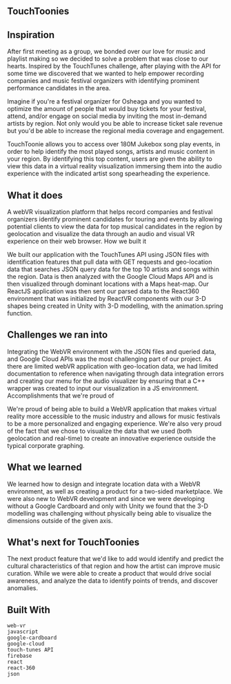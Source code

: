 ## TouchToonies

<blockquote class="imgur-embed-pub" lang="en" data-id="a/Hylhe6H"><a href="//imgur.com/Hylhe6H"></a></blockquote><script async src="//s.imgur.com/min/embed.js" charset="utf-8"></script>


## Inspiration

After first meeting as a group, we bonded over our love for music and playlist making so we decided to solve a problem that was close to our hearts. Inspired by the TouchTunes challenge, after playing with the API for some time we discovered that we wanted to help empower recording companies and music festival organizers with identifying prominent performance candidates in the area.

Imagine if you're a festival organizer for Osheaga and you wanted to optimize the amount of people that would buy tickets for your festival, attend, and/or engage on social media by inviting the most in-demand artists by region. Not only would you be able to increase ticket sale revenue but you'd be able to increase the regional media coverage and engagement.

TouchToonie allows you to access over 180M Jukebox song play events, in order to help identify the most played songs, artists and music content in your region. By identifying this top content, users are given the ability to view this data in a virtual reality visualization immersing them into the audio experience with the indicated artist song spearheading the experience.

## What it does

A webVR visualization platform that helps record companies and festival organizers identify prominent candidates for touring and events by allowing potential clients to view the data for top musical candidates in the region by geolocation and visualize the data through an audio and visual VR experience on their web browser.
How we built it

We built our application with the TouchTunes API using JSON files with identification features that pull data with GET requests and geo-location data that searches JSON query data for the top 10 artists and songs within the region. Data is then analyzed with the Google Cloud Maps API and is then visualized through dominant locations with a Maps heat-map. Our ReactJS application was then sent our parsed data to the React360 environment that was initialized by ReactVR components with our 3-D shapes being created in Unity with 3-D modelling, with the animation.spring function.

## Challenges we ran into

Integrating the WebVR environment with the JSON files and queried data, and Google Cloud APIs was the most challenging part of our project. As there are limited webVR application with geo-location data, we had limited documentation to reference when navigating through data integration errors and creating our menu for the audio visualizer by ensuring that a C++ wrapper was created to input our visualization in a JS environment.
Accomplishments that we're proud of

We're proud of being able to build a WebVR application that makes virtual reality more accessible to the music industry and allows for music festivals to be a more personalized and engaging experience. We're also very proud of the fact that we chose to visualize the data that we used (both geolocation and real-time) to create an innovative experience outside the typical corporate graphing.


## What we learned 

We learned how to design and integrate location data with a WebVR environment, as well as creating a product for a two-sided marketplace. We were also new to WebVR development and since we were developing without a Google Cardboard and only with Unity we found that the 3-D modelling was challenging without physically being able to visualize the dimensions outside of the given axis.

## What's next for TouchToonies

The next product feature that we'd like to add would identify and predict the cultural characteristics of that region and how the artist can improve music curation. While we were able to create a product that would drive social awareness, and analyze the data to identify points of trends, and discover anomalies.


## Built With

    web-vr
    javascript
    google-cardboard
    google-cloud
    touch-tunes API 
    firebase
    react
    react-360
    json

